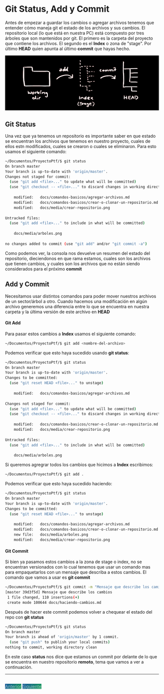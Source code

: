 # Git Status, Add y Commit

Antes de empezar a guardar los cambios o agregar archivos tenemos que entender cómo maneja git el estado de los archivos y sus cambios.
El repositorio local (lo que está en nuestra PC) está compuesto por tres árboles que son mantenidos por git.
El primero es la carpeta del proyecto que contiene los archivos.
El segundo es el **Index** o zona de "stage".
Por último **HEAD** quien apunta al último __commit__ que hayas hecho.

![Estructura de git](media/arboles.png)

## Git Status
Una vez que ya tenemos un repositorio es importante saber en que estado se encuentran los archivos que tenemos en nuestro proyecto, cuales de ellos estn modificados, cuales se crearon o cuales se eliminaron.
Para esto usamos el siguiente comando:

```bash
~/Documentos/ProyectoPtf/$ git status
On branch master
Your branch is up-to-date with 'origin/master'.
Changes not staged for commit:
  (use "git add <file>..." to update what will be committed)
  (use "git checkout -- <file>..." to discard changes in working directory)

	modified:   docs/comandos-basicos/agregar-archivos.md
	modified:   docs/comandos-basicos/crear-o-clonar-un-repositorio.md
	modified:   docs/media/crear-repositorio.png

Untracked files:
  (use "git add <file>..." to include in what will be committed)

	docs/media/arboles.png

no changes added to commit (use "git add" and/or "git commit -a")
```

Como podemos ver, la consola nos devuelve un resumen del estado del repositorio, dieciendonos en que rama estamos, cuales son los archivos que tienen cambios, y cuales son los archivos que no están siendo considerados para el próximo __commit__

## Add y Commit
Necesitamos usar distintos comandos para poder mover nuestros archivos de un sector/árbol a otro.
Cuando hacemos una modificación en algún archivo generemos una diferencia entre lo que se encuentra en nuestra carpeta y la última versión de este archivo en **HEAD**

#### Git Add
Para pasar estos cambios a **Index** usamos el siguiente comando:
```bash
~/Documentos/ProyectoPtf/$ git add <nombre-del-archivo>
```
Podemos verificar que esto haya sucedido usando **git status**:
```bash
~/Documentos/ProyectoPtf/$ git status
On branch master
Your branch is up-to-date with 'origin/master'.
Changes to be committed:
  (use "git reset HEAD <file>..." to unstage)

	modified:   docs/comandos-basicos/agregar-archivos.md

Changes not staged for commit:
  (use "git add <file>..." to update what will be committed)
  (use "git checkout -- <file>..." to discard changes in working directory)

	modified:   docs/comandos-basicos/crear-o-clonar-un-repositorio.md
	modified:   docs/media/crear-repositorio.png

Untracked files:
  (use "git add <file>..." to include in what will be committed)

	docs/media/arboles.png
```

Si queremos agregrar todos los cambios que hicimos a **Index** escribimos:
```bash
~/Documentos/ProyectoPtf/$ git add .
```
Podemos verificar que esto haya sucedido haciendo:
```bash
~/Documentos/ProyectoPtf/$ git status
On branch master
Your branch is up-to-date with 'origin/master'.
Changes to be committed:
  (use "git reset HEAD <file>..." to unstage)

	modified:   docs/comandos-basicos/agregar-archivos.md
	modified:   docs/comandos-basicos/crear-o-clonar-un-repositorio.md
	new file:   docs/media/arboles.png
	modified:   docs/media/crear-repositorio.png
```

#### Git Commit

Si bien ya pasamos estos cambios a la zona de stage o index, no se encuentran versionados con lo cual tenemos que usar un comando mas para empaquetarlos con un mensaje que describa a estos cambios.
El comando que vamos a usar es **git commit**

```bash
~/Documentos/ProyectoPtf/$ git commit -m "Mensaje que describe los camios"
[master 39d3f5d] Mensaje que describe los cambios
 1 file changed, 110 insertions(+)
 create mode 100644 docs/haciendo-cambios.md
```

Después de hacer este commit podemos volver a chequear el estado del repo con **git status**

```bash
~/Documentos/ProyectoPtf/$ git status
On branch master
Your branch is ahead of 'origin/master' by 1 commit.
  (use "git push" to publish your local commits)
nothing to commit, working directory clean
```

En este caso **status** nos dice que estamos un commit por delante de lo que se encuentra en nuestro repositorio __remoto__, tema que vamos a ver a continuación.

---

<br>
<style>
.my-btn {
    width: 120px;
    display: inline;
    text-align: center;
    color: rgba(255, 255, 255, 0.6);
    background-color: #159957;
    background-image: linear-gradient(120deg, #155799, #159957);
    transition: color 0.2s ease-in-out;
}

.my-btn:hover {
    color: #FFFFFF;
}

.btn-next {
    margin-left: 71.9% !important;
}
</style>
<a href="crear-o-clonar-un-repositorio" class="btn my-btn">Anterior</a>
<a href="repositorio-remoto" class="btn my-btn btn-next">Siguiente</a>
